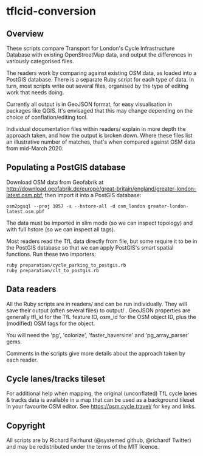 # tflcid-conversion

## Overview

These scripts compare Transport for London's Cycle Infrastructure Database with existing OpenStreetMap data, and output the differences in variously categorised files.

The readers work by comparing against existing OSM data, as loaded into a PostGIS database. There is a separate Ruby script for each type of data. In turn, most scripts write out several files, organised by the type of editing work that needs doing.

Currently all output is in GeoJSON format, for easy visualisation in packages like QGIS. It's envisaged that this may change depending on the choice of conflation/editing tool.

Individual documentation files within readers/ explain in more depth the approach taken, and how the output is broken down. Where these files list an illustrative number of matches, that's when compared against OSM data from mid-March 2020.

## Populating a PostGIS database

Download OSM data from Geofabrik at http://download.geofabrik.de/europe/great-britain/england/greater-london-latest.osm.pbf, then import it into a PostGIS database:

    osm2pgsql --proj 3857 -s --hstore-all -d osm_london greater-london-latest.osm.pbf

The data must be imported in slim mode (so we can inspect topology) and with full hstore (so we can inspect all tags).

Most readers read the TfL data directly from file, but some require it to be in the PostGIS database so that we can apply PostGIS's smart spatial functions. Run these two importers:

	ruby preparation/cycle_parking_to_postgis.rb
	ruby preparation/clt_to_postgis.rb

## Data readers

All the Ruby scripts are in readers/ and can be run individually. They will save their output (often several files) to output/ . GeoJSON properties are generally tfl_id for the TfL feature ID, osm_id for the OSM object ID, plus the (modified) OSM tags for the object.

You will need the 'pg', 'colorize', 'faster_haversine' and 'pg_array_parser' gems.

Comments in the scripts give more details about the approach taken by each reader.

## Cycle lanes/tracks tileset

For additional help when mapping, the original (unconflated) TfL cycle lanes & tracks data is available in a map that can be used as a background tileset in your favourite OSM editor. See https://osm.cycle.travel/ for key and links.

## Copyright

All scripts are by Richard Fairhurst (@systemed github, @richardf Twitter) and may be redistributed under the terms of the MIT licence.
